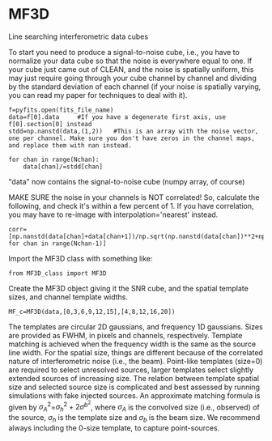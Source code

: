 # MF3D
Line searching interferometric data cubes

To start you need to produce a signal-to-noise cube, i.e., you have to normalize your data cube so that the noise is everywhere equal to one. If your cube just came out of CLEAN, and the noise is spatially uniform, this may just require going through your cube channel by channel and dividing by the standard deviation of each channel (if your noise is spatially varying, you can read my paper for techniques to deal with it).

	f=pyfits.open(fits_file_name)
	data=f[0].data     #If you have a degenerate first axis, use  f[0].section[0] instead
	stdd=np.nanstd(data,(1,2))   #This is an array with the noise vector, one per channel. Make sure you don't have zeros in the channel maps, and replace them with nan instead.

	for chan in range(Nchan):
		data[chan]/=stdd[chan]

"data" now contains the signal-to-noise cube (numpy array, of course)

MAKE SURE the noise in your channels is NOT correlated! So, calculate the following, and check it's within a few percent of 1. If you have correlation, you may have to re-image with interpolation='nearest' instead.

	corr=[np.nanstd(data[chan]+data[chan+1])/np.sqrt(np.nanstd(data[chan])**2+np.nanstd(data[chan+1])**2) for chan in range(Nchan-1)]  

Import the MF3D class with something like: 

	from MF3D_class import MF3D

Create the MF3D object giving it the SNR cube, and the spatial template sizes, and channel template widths.

	MF_c=MF3D(data,[0,3,6,9,12,15],[4,8,12,16,20])


The templates are circular 2D gaussians, and frequency 1D gaussians. Sizes are provided as FWHM, in pixels and channels, respectively.
Template matching is achieved when the frequency width is the same as the source line width. For the spatial size, things are different because of the correlated nature of interferometric noise (i.e., the beam). Point-like templates (size=0) are required to select unresolved sources, larger templates select slightly extended sources of increasing size. The relation between template spatial size and selected source size is complicated and best assessed by running simulations with fake injected sources. An approximate matching formula is given by $\sigma_A^2$=$\sigma_h^2+2\sigma^b^2$, where $\sigma_A$ is the convolved size (i.e., observed) of the source, $\sigma_h$ is the template size and $\sigma_b$ is the beam size. We recommend always including the 0-size template, to capture point-sources.

